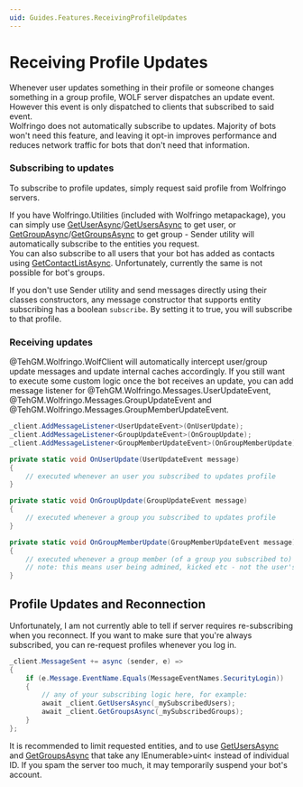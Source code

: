 ```yaml
---
uid: Guides.Features.ReceivingProfileUpdates
---
```


# Receiving Profile Updates
Whenever user updates something in their profile or someone changes something in a group profile, WOLF server dispatches an update event. However this event is only dispatched to clients that subscribed to said event.  
Wolfringo does not automatically subscribe to updates. Majority of bots won't need this feature, and leaving it opt-in improves performance and reduces network traffic for bots that don't need that information.

### Subscribing to updates
To subscribe to profile updates, simply request said profile from Wolfringo servers.

If you have Wolfringo.Utilities (included with Wolfringo metapackage), you can simply use [GetUserAsync](xref:TehGM.Wolfringo.Sender.GetUserAsync(TehGM.Wolfringo.IWolfClient,System.UInt32,System.Threading.CancellationToken))/[GetUsersAsync](xref:TehGM.Wolfringo.Sender.GetUsersAsync(TehGM.Wolfringo.IWolfClient,System.Collections.Generic.IEnumerable{System.UInt32},System.Threading.CancellationToken)) to get user, or [GetGroupAsync](xref:TehGM.Wolfringo.Sender.GetGroupAsync(TehGM.Wolfringo.IWolfClient,System.UInt32,System.Threading.CancellationToken))/[GetGroupsAsync](xref:TehGM.Wolfringo.Sender.GetGroupsAsync(TehGM.Wolfringo.IWolfClient,System.Collections.Generic.IEnumerable{System.UInt32},System.Threading.CancellationToken)) to get group - Sender utility will automatically subscribe to the entities you request.  
You can also subscribe to all users that your bot has added as contacts using [GetContactListAsync](xref:TehGM.Wolfringo.Sender.GetContactListAsync(TehGM.Wolfringo.IWolfClient,System.Threading.CancellationToken)). Unfortunately, currently the same is not possible for bot's groups.

If you don't use Sender utility and send messages directly using their classes constructors, any message constructor that supports entity subscribing has a boolean `subscribe`. By setting it to true, you will subscribe to that profile.

### Receiving updates
@TehGM.Wolfringo.WolfClient will automatically intercept user/group update messages and update internal caches accordingly. If you still want to execute some custom logic once the bot receives an update, you can add message listener for @TehGM.Wolfringo.Messages.UserUpdateEvent, @TehGM.Wolfringo.Messages.GroupUpdateEvent and @TehGM.Wolfringo.Messages.GroupMemberUpdateEvent.

```csharp
_client.AddMessageListener<UserUpdateEvent>(OnUserUpdate);
_client.AddMessageListener<GroupUpdateEvent>(OnGroupUpdate);
_client.AddMessageListener<GroupMemberUpdateEvent>(OnGroupMemberUpdate);

private static void OnUserUpdate(UserUpdateEvent message)
{
    // executed whenever an user you subscribed to updates profile
}

private static void OnGroupUpdate(GroupUpdateEvent message)
{
    // executed whenever a group you subscribed to updates profile
}

private static void OnGroupMemberUpdate(GroupMemberUpdateEvent message)
{
    // executed whenever a group member (of a group you subscribed to) is updated
    // note: this means user being admined, kicked etc - not the user's profile itself
}
```

## Profile Updates and Reconnection

Unfortunately, I am not currently able to tell if server requires re-subscribing when you reconnect. If you want to make sure that you're always subscribed, you can re-request profiles whenever you log in.

```csharp
_client.MessageSent += async (sender, e) =>
{
    if (e.Message.EventName.Equals(MessageEventNames.SecurityLogin))
    {
        // any of your subscribing logic here, for example:
        await _client.GetUsersAsync(_mySubscribedUsers);
        await _client.GetGroupsAsync(_mySubscribedGroups);
    }
};
```

It is recommended to limit requested entities, and to use [GetUsersAsync](xref:TehGM.Wolfringo.Sender.GetUsersAsync(TehGM.Wolfringo.IWolfClient,System.Collections.Generic.IEnumerable{System.UInt32},System.Threading.CancellationToken)) and [GetGroupsAsync](xref:TehGM.Wolfringo.Sender.GetGroupsAsync(TehGM.Wolfringo.IWolfClient,System.Collections.Generic.IEnumerable{System.UInt32},System.Threading.CancellationToken)) that take any IEnumerable>uint< instead of individual ID. If you spam the server too much, it may temporarily suspend your bot's account.
